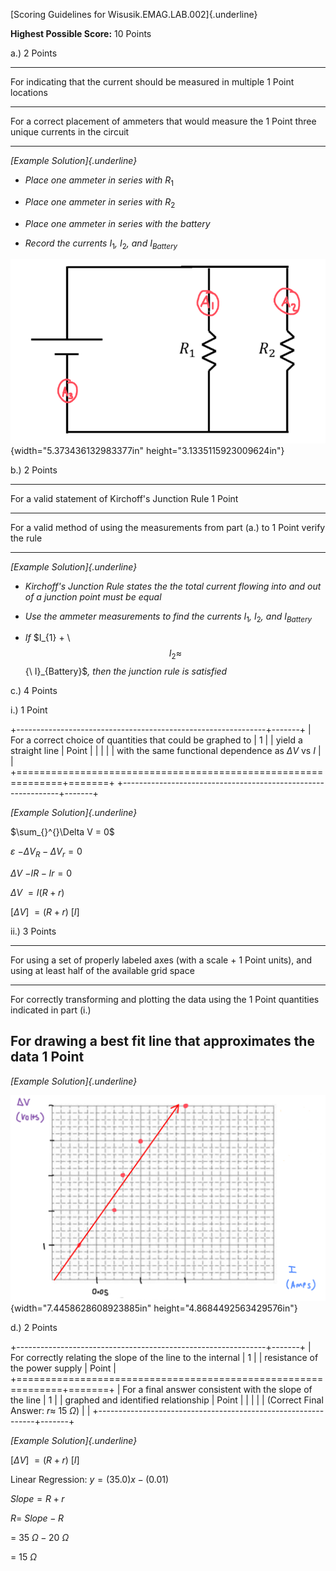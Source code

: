 [Scoring Guidelines for Wisusik.EMAG.LAB.002]{.underline}

**Highest Possible Score:** 10 Points

a.) 2 Points

  -----------------------------------------------------------------------
  For indicating that the current should be measured in multiple 1 Point
  locations                                                      
  -------------------------------------------------------------- --------
  For a correct placement of ammeters that would measure the     1 Point
  three unique currents in the circuit                           

  -----------------------------------------------------------------------

*[Example Solution]{.underline}*

-   *Place one ammeter in series with* $R_{1}$

-   *Place one ammeter in series with* $R_{2}$

-   *Place one ammeter in series with the battery*

-   *Record the currents* $I_{1}$*,* $I_{2}$*, and* $I_{Battery}$

![](media/image1.png){width="5.373436132983377in"
height="3.1335115923009624in"}

b.) 2 Points

  -----------------------------------------------------------------------
  For a valid statement of Kirchoff's Junction Rule              1 Point
  -------------------------------------------------------------- --------
  For a valid method of using the measurements from part (a.) to 1 Point
  verify the rule                                                

  -----------------------------------------------------------------------

*[Example Solution]{.underline}*

-   *Kirchoff's Junction Rule states the the total current flowing into
    and out of a junction point must be equal*

-   *Use the ammeter measurements to find the currents* $I_{1}$*,*
    $I_{2}$*, and* $I_{Battery}$

-   *If* $I_{1} + \ $$I_{2} \approx$${\ I}_{Battery}$*, then the
    junction rule is satisfied*

c.) 4 Points

i.) 1 Point

+--------------------------------------------------------------+-------+
| For a correct choice of quantities that could be graphed to  | 1     |
| yield a straight line                                        | Point |
|                                                              |       |
| with the same functional dependence as $\Delta V$ vs $I$     |       |
+==============================================================+=======+
+--------------------------------------------------------------+-------+

*[Example Solution]{.underline}*

$\sum_{}^{}\Delta V = 0$

$\varepsilon$ $- \Delta V_{R} - \Delta V_{r} = 0$

$\Delta V$ $- IR - Ir = 0$

$\Delta V$ $= I(R + r)$

$\lbrack\Delta V\rbrack$ $= (R + r)\ \lbrack I\rbrack$

ii.) 3 Points

  -----------------------------------------------------------------------
  For using a set of properly labeled axes (with a scale +       1 Point
  units), and using at least half of the available grid space    
  -------------------------------------------------------------- --------
  For correctly transforming and plotting the data using the     1 Point
  quantities indicated in part (i.)                              

  For drawing a best fit line that approximates the data         1 Point
  -----------------------------------------------------------------------

*[Example Solution]{.underline}*

![](media/image2.png){width="7.4458628608923885in"
height="4.8684492563429576in"}

d.) 2 Points

+--------------------------------------------------------------+-------+
| For correctly relating the slope of the line to the internal | 1     |
| resistance of the power supply                               | Point |
+==============================================================+=======+
| For a final answer consistent with the slope of the line     | 1     |
| graphed and identified relationship                          | Point |
|                                                              |       |
| (Correct Final Answer: $r \approx \ 15\ \Omega$)             |       |
+--------------------------------------------------------------+-------+

*[Example Solution]{.underline}*

$\lbrack\Delta V\rbrack$ $= (R + r)\ \lbrack I\rbrack$

Linear Regression: $y = (35.0)x - (0.01)$

$Slope = R + r$

$R = \ Slope - R$

$= \ 35\ \Omega - 20\ \Omega$

$=$ $15\ \Omega$
